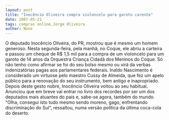 ```yaml
---
layout: post
title: "Inocêncio Oliveira compra violoncelo para garoto carente"
date: 2007-05-21
tags: compras online,Jorge Oliveira
author: None
---
```

O deputado Inoc&ecirc;ncio Oliveira, do PR, mostrou que &eacute; mesmo um homem generoso. Nesta segunda-feira, pela manh&atilde;, no Coque, ele abriu a carteira e passou um cheque de R$ 1,5 mil para a compra de um violoncelo para um garoto de 14 anos da Orquestra Crian&ccedil;a Cidad&atilde; dos Meninos do Coque. S&oacute; n&atilde;o tenho como afirmar se foi do seu bolso mesmo ou vir&aacute; da verbas indenizat&oacute;rias pagas aos parlamentares federais.
Inaldo Nascimento &eacute; considerado um virtuose pelo maestro Cussy de Almeida, que fez um apelo p&uacute;blico para a renova&ccedil;&atilde;o do seu instrumento, bem antigo e inapropriado.
Depois deste gesto nobre, Inoc&ecirc;ncio Oliveira voltou ao seu habitual. Anunciou que em breve vai entrar no livro dos recordes por ser um dos deputados mais atuantes do pa&iacute;s e, sabe-se agora, tamb&eacute;m do mundo.
&quot;Olha, consegui isto tudo mesmo sendo moreno, gago, enfrentando discrimina&ccedil;&atilde;o do Sul&quot;, ressaltou, numa vers&atilde;o pol&iacute;tica da &uacute;ltima coca-cola do deserto. 